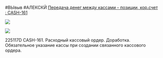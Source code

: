 #ВЫвыв
#АЛЕКСКЙ
[Передача денег между кассами - позиции, кор.счет : CASH-161](https://yt.surgutneftegas.ru:4443/issue/CASH-161)

![](msedge_AYqi8mrJB5.png)


![](msedge_QjHlG5ZjhA.png)


225117D CASH-161. Расходный кассовый ордер. Доработка. Обязательное указание кассы при создании связанного кассового ордера. 





